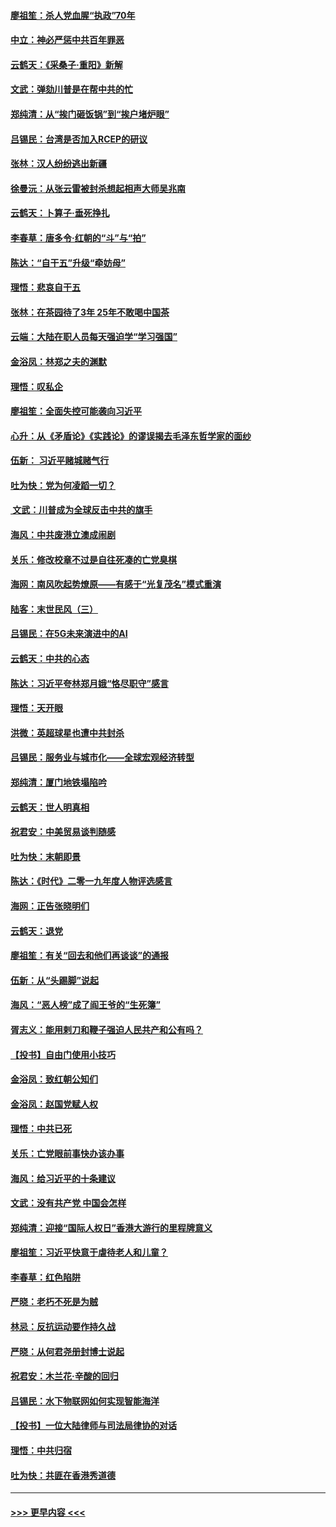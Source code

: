 #### [廖祖笙：杀人党血腥“执政”70年](../pages/nsc993/n11745144.md?t=12260822) 
#### [中立：神必严惩中共百年罪恶](../pages/nsc993/n11744970.md?t=12260822) 
#### [云鹤天：《采桑子‧重阳》新解](../pages/nsc993/n11744948.md?t=12260822) 
#### [文武：弹劾川普是在帮中共的忙](../pages/nsc993/n11744758.md?t=12260822) 
#### [郑纯清：从“挨门砸饭锅”到“挨户堵炉眼”](../pages/nsc993/n11744745.md?t=12260822) 
#### [吕锡民：台湾是否加入RCEP的研议](../pages/nsc993/n11744701.md?t=12260822) 
#### [张林：汉人纷纷逃出新疆](../pages/nsc993/n11743530.md?t=12260822) 
#### [徐曼沅：从张云雷被封杀想起相声大师吴兆南](../pages/nsc993/n11741816.md?t=12260822) 
#### [云鹤天：卜算子‧垂死挣扎](../pages/nsc993/n11739956.md?t=12260822) 
#### [李春草：唐多令‧红朝的“斗”与“拍”](../pages/nsc993/n11739830.md?t=12260822) 
#### [陈达：“自干五”升级“牵妨母”](../pages/nsc993/n11739724.md?t=12260822) 
#### [理悟：悲哀自干五](../pages/nsc993/n11739547.md?t=12260822) 
#### [张林：在茶园待了3年 25年不敢喝中国茶](../pages/nsc993/n11739240.md?t=12260822) 
#### [云端：大陆在职人员每天强迫学“学习强国”](../pages/nsc993/n11738735.md?t=12260822) 
#### [金浴凤：林郑之夫的渊默](../pages/nsc993/n11737735.md?t=12260822) 
#### [理悟：叹私企](../pages/nsc993/n11737715.md?t=12260822) 
#### [廖祖笙：全面失控可能袭向习近平](../pages/nsc993/n11737704.md?t=12260822) 
#### [心升：从《矛盾论》《实践论》的谬误揭去毛泽东哲学家的面纱](../pages/nsc993/n11736962.md?t=12260822) 
#### [伍新： 习近平赌城赌气行](../pages/nsc993/n11736929.md?t=12260822) 
#### [吐为快：党为何凌蹈一切？](../pages/nsc993/n11736915.md?t=12260822) 
#### [ 文武：川普成为全球反击中共的旗手](../pages/nsc993/n11736882.md?t=12260822) 
#### [海风：中共废港立澳成闹剧](../pages/nsc993/n11735857.md?t=12260822) 
#### [关乐：修改校章不过是自往死凑的亡党臭棋](../pages/nsc993/n11735097.md?t=12260822) 
#### [海网：南风吹起势燎原——有感于“光复茂名”模式重演](../pages/nsc993/n11732308.md?t=12260822) 
#### [陆客：末世民风（三）](../pages/nsc993/n11732211.md?t=12260822) 
#### [吕锡民：在5G未来演进中的AI](../pages/nsc993/n11730010.md?t=12260822) 
#### [云鹤天：中共的心态](../pages/nsc993/n11729906.md?t=12260822) 
#### [陈达：习近平夸林郑月娥“恪尽职守”感言](../pages/nsc993/n11729881.md?t=12260822) 
#### [理悟：天开眼](../pages/nsc993/n11729699.md?t=12260822) 
#### [洪微：英超球星也遭中共封杀](../pages/nsc993/n11727243.md?t=12260822) 
#### [吕锡民：服务业与城市化——全球宏观经济转型](../pages/nsc993/n11725845.md?t=12260822) 
#### [郑纯清：厦门地铁塌陷吟](../pages/nsc993/n11725813.md?t=12260822) 
#### [云鹤天：世人明真相](../pages/nsc993/n11725621.md?t=12260822) 
#### [祝君安：中美贸易谈判随感](../pages/nsc993/n11725609.md?t=12260822) 
#### [吐为快：末朝即景](../pages/nsc993/n11723365.md?t=12260822) 
#### [陈达：《时代》二零一九年度人物评选感言](../pages/nsc993/n11723337.md?t=12260822) 
#### [海网：正告张晓明们](../pages/nsc993/n11723228.md?t=12260822) 
#### [云鹤天：退党](../pages/nsc993/n11723056.md?t=12260822) 
#### [廖祖笙：有关“回去和他们再谈谈”的通报](../pages/nsc993/n11722442.md?t=12260822) 
#### [伍新：从“头踢脚”说起](../pages/nsc993/n11722429.md?t=12260822) 
#### [海风：“恶人榜”成了阎王爷的“生死簿”](../pages/nsc993/n11722272.md?t=12260822) 
#### [胥志义：能用剌刀和鞭子强迫人民共产和公有吗？](../pages/nsc993/n11720569.md?t=12260822) 
#### [【投书】自由门使用小技巧](../pages/nsc993/n11720180.md?t=12260822) 
#### [金浴凤：致红朝公知们](../pages/nsc993/n11720563.md?t=12260822) 
#### [金浴凤：赵国党赋人权](../pages/nsc993/n11720533.md?t=12260822) 
#### [理悟：中共已死](../pages/nsc993/n11720233.md?t=12260822) 
#### [关乐：亡党眼前事快办该办事](../pages/nsc993/n11719160.md?t=12260822) 
#### [海风：给习近平的十条建议](../pages/nsc993/n11717616.md?t=12260822) 
#### [文武：没有共产党 中国会怎样](../pages/nsc993/n11717584.md?t=12260822) 
#### [郑纯清：迎接“国际人权日”香港大游行的里程牌意义](../pages/nsc993/n11717417.md?t=12260822) 
#### [廖祖笙：习近平快意于虐待老人和儿童？](../pages/nsc993/n11715313.md?t=12260822) 
#### [李春草：红色陷阱](../pages/nsc993/n11715029.md?t=12260822) 
#### [严晓：老朽不死是为贼](../pages/nsc993/n11712910.md?t=12260822) 
#### [林忌：反抗运动要作持久战](../pages/nsc993/n11712623.md?t=12260822) 
#### [严晓：从何君尧册封博士说起](../pages/nsc993/n11712465.md?t=12260822) 
#### [祝君安：木兰花·辛酸的回归](../pages/nsc993/n11712381.md?t=12260822) 
#### [吕锡民：水下物联网如何实现智能海洋](../pages/nsc993/n11711158.md?t=12260822) 
#### [【投书】一位大陆律师与司法局律协的对话](../pages/nsc993/n11709675.md?t=12260822) 
#### [理悟：中共归宿](../pages/nsc993/n11710059.md?t=12260822) 
#### [吐为快：共匪在香港秀道德](../pages/nsc993/n11709979.md?t=12260822) 

----
#### [ >>> 更早内容 <<< ](../indexes/nsc993-earlier.md)
